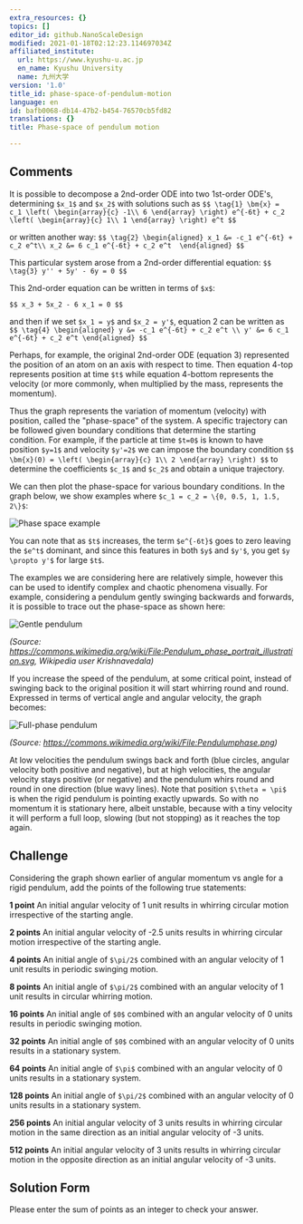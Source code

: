 ```yaml
---
extra_resources: {}
topics: []
editor_id: github.NanoScaleDesign
modified: 2021-01-18T02:12:23.114697034Z
affiliated_institute:
  url: https://www.kyushu-u.ac.jp
  en_name: Kyushu University
  name: 九州大学
version: '1.0'
title_id: phase-space-of-pendulum-motion
language: en
id: bafb0068-db14-47b2-b454-76570cb5fd82
translations: {}
title: Phase-space of pendulum motion

---
```


## Comments
It is possible to decompose a 2nd-order ODE into two 1st-order ODE's, determining `$x_1$` and `$x_2$` with solutions such as
`$$ \tag{1}
    \bm{x} = c_1 \left(
        \begin{array}{c}
            -1\\
            6
        \end{array}
    \right) e^{-6t} +
    c_2 \left(
        \begin{array}{c}
            1\\
            1
        \end{array}
    \right) e^t
$$`

or written another way:
`$$ \tag{2}
    \begin{aligned}
        x_1 &= -c_1 e^{-6t} + c_2 e^t\\
        x_2 &= 6 c_1 e^{-6t} + c_2 e^t 
    \end{aligned}
$$`

This particular system arose from a 2nd-order differential equation:
`$$ \tag{3}
    y'' + 5y' - 6y = 0
$$`

This 2nd-order equation can be written in terms of `$x$`:

`$$
    x_3 + 5x_2 - 6 x_1 = 0
$$`

and then if we set `$x_1 = y$` and `$x_2 = y'$`, equation 2 can be written as
`$$ \tag{4}
\begin{aligned}
    y &= -c_1 e^{-6t} + c_2 e^t \\
    y' &= 6 c_1 e^{-6t} + c_2 e^t
\end{aligned}
$$`

Perhaps, for example, the original 2nd-order ODE (equation 3) represented the position of an atom on an axis with respect to time. Then equation 4-top represents position at time `$t$` while equation 4-bottom represents the velocity (or more commonly, when multiplied by the mass, represents the momentum).

Thus the graph represents the variation of momentum (velocity) with position, called the "phase-space" of the system. A specific trajectory can be followed given boundary conditions that determine the starting condition. For example, if the particle at time `$t=0$` is known to have position `$y=1$` and velocity `$y'=2$` we can impose the boundary condition
`$$
    \bm{x}(0) = \left(
        \begin{array}{c}
            1\\
            2
        \end{array}
    \right)
$$`
to determine the coefficients `$c_1$` and `$c_2$` and obtain a unique trajectory.

We can then plot the phase-space for various boundary conditions. In the graph below, we show examples where `$c_1 = c_2 = \{0, 0.5, 1, 1.5, 2\}$`:

![Phase space example](/api/v0/teachers/github.NanoScaleDesign/resources/public/4f69f6fb-adb0-42ae-b24b-e75e67f294f0.jpeg/4f69f6fb-adb0-42ae-b24b-e75e67f294f0.jpeg)

You can note that as `$t$` increases, the term `$e^{-6t}$` goes to zero leaving the `$e^t$` dominant, and since this features in both `$y$` and `$y'$`, you get `$y \propto y'$` for large `$t$`.

The examples we are considering here are relatively simple, however this can be used to identify complex and chaotic phenomena visually. For example, considering a pendulum gently swinging backwards and forwards, it is possible to trace out the phase-space as shown here:

![Gentle pendulum](/api/v0/teachers/github.NanoScaleDesign/resources/public/cda7b705-9677-4410-9bcb-bde27ea76e39.jpeg/cda7b705-9677-4410-9bcb-bde27ea76e39.jpeg)

*(Source: https://commons.wikimedia.org/wiki/File:Pendulum_phase_portrait_illustration.svg, Wikipedia user Krishnavedala)*

If you increase the speed of the pendulum, at some critical point, instead of swinging back to the original position it will start whirring round and round. Expressed in terms of vertical angle and angular velocity, the graph becomes:

![Full-phase pendulum](/api/v0/teachers/github.NanoScaleDesign/resources/public/23014471-15d0-4cff-a778-940837fd39ba.jpeg/23014471-15d0-4cff-a778-940837fd39ba.jpeg)

*(Source: https://commons.wikimedia.org/wiki/File:Pendulumphase.png)*

At low velocities the pendulum swings back and forth (blue circles, angular velocity both positive and negative), but at high velocities, the angular velocity stays positive (or negative) and the pendulum whirs round and round in one direction (blue wavy lines). Note that position `$\theta = \pi$` is when the rigid pendulum is pointing exactly upwards. So with no momentum it is stationary here, albeit unstable, because with a tiny velocity it will perform a full loop, slowing (but not stopping) as it reaches the top again.


## Challenge
Considering the graph shown earlier of angular momentum vs angle for a rigid pendulum, add the points of the following true statements:

**1 point** An initial angular velocity of 1 unit results in whirring circular motion irrespective of the starting angle.

**2 points** An initial angular velocity of -2.5 units results in whirring circular motion irrespective of the starting angle.

**4 points** An initial angle of `$\pi/2$` combined with an angular velocity of 1 unit results in periodic swinging motion.

**8 points** An initial angle of `$\pi/2$` combined with an angular velocity of 1 unit results in circular whirring motion.

**16 points** An initial angle of `$0$` combined with an angular velocity of 0 units results in periodic swinging motion.

**32 points** An initial angle of `$0$` combined with an angular velocity of 0 units results in a stationary system.

**64 points** An initial angle of `$\pi$` combined with an angular velocity of 0 units results in a stationary system.

**128 points** An initial angle of `$\pi/2$` combined with an angular velocity of 0 units results in a stationary system.

**256 points** An initial angular velocity of 3 units results in whirring circular motion in the same direction as an initial angular velocity of -3 units.

**512 points** An initial angular velocity of 3 units results in whirring circular motion in the opposite direction as an initial angular velocity of -3 units.

## Solution Form
Please enter the sum of points as an integer to check your answer.
